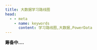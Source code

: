 ```yaml
---
title: 大数据学习路线图
head:
  - - meta
    - name: keywords
      content: 学习路线图,大数据,PowerData
---
```








**筹备中....**